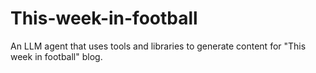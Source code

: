 # This-week-in-football
An LLM agent that uses tools and libraries to generate content for "This week in football" blog.
